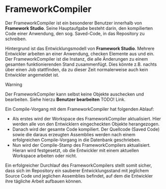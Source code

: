 # FrameworkCompiler

Der FrameworkCompiler ist ein besonderer Benutzer innerhalb von **Framework Studio**. Seine Hauptaufgabe besteht darin, den kompilierten Code einer Anwendung, den sog. Saved-Code, in das Repository zu schreiben.

Hintergrund ist das Entwicklungsmodell von **Framework Studio**. Mehrere Entwickler arbeiten an einer Anwendung, checken Elemente aus und ein. Der FrameworkCompiler ist die Instanz, die alle Änderungen zu einem gesamten funktionierenden Stand zusammenfügt. Dies könnte z.B. nachts über einen Job stattfinden, da zu dieser Zeit normalerweise auch kein Entwickler angemeldet ist.

> [!WARNING]
> Der FrameworkCompiler kann selbst keine Objekte auschecken und bearbeiten. Siehe hierzu **Benutzer bearbeiten** TODO! Link.

Ein Compile-Vorgang mit dem FrameworkCompiler hat folgenden Ablauf:

* Als erstes wird der Workspace des FrameworkCompiler aktualisiert. Hier werden alle von den Entwicklern eingecheckten Objekte herangezogen.
* Danach wird der gesamte Code kompiliert. Der Quellcode (Saved Code) sowie die daraus erzeugten Assemblies werden nach einem erfolgreichen Compile-Vorgang in die Datenbank geschrieben.
* Nun wird der Compile-Stamp des FrameworkCompilers aktualisiert. Hieran wird festgesetzt, ob die Entwickler mit einem aktuellen Workspace arbeiten oder nicht.

Ein erfolgreicher Durchlauf des FrameworkCompilers stellt somit sicher, dass sich im Repository ein sauberer Entwicklungsstand mit jeglichem Source Code und jeglichen Assemblies befindet, auf dem die Entwickler ihre tägliche Arbeit aufbauen können.
